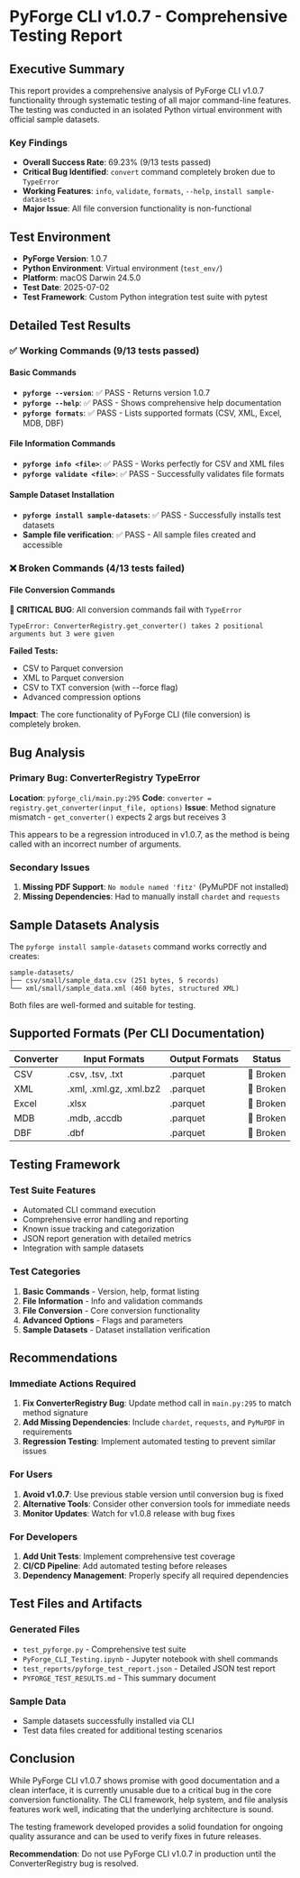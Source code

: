 # PyForge CLI v1.0.7 - Comprehensive Testing Report

## Executive Summary

This report provides a comprehensive analysis of PyForge CLI v1.0.7 functionality through systematic testing of all major command-line features. The testing was conducted in an isolated Python virtual environment with official sample datasets.

### Key Findings

- **Overall Success Rate**: 69.23% (9/13 tests passed)
- **Critical Bug Identified**: `convert` command completely broken due to `TypeError`
- **Working Features**: `info`, `validate`, `formats`, `--help`, `install sample-datasets`
- **Major Issue**: All file conversion functionality is non-functional

## Test Environment

- **PyForge Version**: 1.0.7
- **Python Environment**: Virtual environment (`test_env/`)
- **Platform**: macOS Darwin 24.5.0
- **Test Date**: 2025-07-02
- **Test Framework**: Custom Python integration test suite with pytest

## Detailed Test Results

### ✅ Working Commands (9/13 tests passed)

#### Basic Commands
- **`pyforge --version`**: ✅ PASS - Returns version 1.0.7
- **`pyforge --help`**: ✅ PASS - Shows comprehensive help documentation
- **`pyforge formats`**: ✅ PASS - Lists supported formats (CSV, XML, Excel, MDB, DBF)

#### File Information Commands
- **`pyforge info <file>`**: ✅ PASS - Works perfectly for CSV and XML files
- **`pyforge validate <file>`**: ✅ PASS - Successfully validates file formats

#### Sample Dataset Installation
- **`pyforge install sample-datasets`**: ✅ PASS - Successfully installs test datasets
- **Sample file verification**: ✅ PASS - All sample files created and accessible

### ❌ Broken Commands (4/13 tests failed)

#### File Conversion Commands
**🚨 CRITICAL BUG**: All conversion commands fail with `TypeError`

```
TypeError: ConverterRegistry.get_converter() takes 2 positional arguments but 3 were given
```

**Failed Tests:**
- CSV to Parquet conversion
- XML to Parquet conversion  
- CSV to TXT conversion (with --force flag)
- Advanced compression options

**Impact**: The core functionality of PyForge CLI (file conversion) is completely broken.

## Bug Analysis

### Primary Bug: ConverterRegistry TypeError

**Location**: `pyforge_cli/main.py:295`
**Code**: `converter = registry.get_converter(input_file, options)`
**Issue**: Method signature mismatch - `get_converter()` expects 2 args but receives 3

This appears to be a regression introduced in v1.0.7, as the method is being called with an incorrect number of arguments.

### Secondary Issues

1. **Missing PDF Support**: `No module named 'fitz'` (PyMuPDF not installed)
2. **Missing Dependencies**: Had to manually install `chardet` and `requests`

## Sample Datasets Analysis

The `pyforge install sample-datasets` command works correctly and creates:

```
sample-datasets/
├── csv/small/sample_data.csv (251 bytes, 5 records)
└── xml/small/sample_data.xml (460 bytes, structured XML)
```

Both files are well-formed and suitable for testing.

## Supported Formats (Per CLI Documentation)

| Converter | Input Formats | Output Formats | Status |
|-----------|---------------|----------------|---------|
| CSV | .csv, .tsv, .txt | .parquet | 🚫 Broken |
| XML | .xml, .xml.gz, .xml.bz2 | .parquet | 🚫 Broken |
| Excel | .xlsx | .parquet | 🚫 Broken |
| MDB | .mdb, .accdb | .parquet | 🚫 Broken |
| DBF | .dbf | .parquet | 🚫 Broken |

## Testing Framework

### Test Suite Features
- Automated CLI command execution
- Comprehensive error handling and reporting
- Known issue tracking and categorization
- JSON report generation with detailed metrics
- Integration with sample datasets

### Test Categories
1. **Basic Commands** - Version, help, format listing
2. **File Information** - Info and validation commands
3. **File Conversion** - Core conversion functionality
4. **Advanced Options** - Flags and parameters
5. **Sample Datasets** - Dataset installation verification

## Recommendations

### Immediate Actions Required
1. **Fix ConverterRegistry Bug**: Update method call in `main.py:295` to match method signature
2. **Add Missing Dependencies**: Include `chardet`, `requests`, and `PyMuPDF` in requirements
3. **Regression Testing**: Implement automated testing to prevent similar issues

### For Users
1. **Avoid v1.0.7**: Use previous stable version until conversion bug is fixed
2. **Alternative Tools**: Consider other conversion tools for immediate needs
3. **Monitor Updates**: Watch for v1.0.8 release with bug fixes

### For Developers
1. **Add Unit Tests**: Implement comprehensive test coverage
2. **CI/CD Pipeline**: Add automated testing before releases
3. **Dependency Management**: Properly specify all required dependencies

## Test Files and Artifacts

### Generated Files
- `test_pyforge.py` - Comprehensive test suite
- `PyForge_CLI_Testing.ipynb` - Jupyter notebook with shell commands
- `test_reports/pyforge_test_report.json` - Detailed JSON test report
- `PYFORGE_TEST_RESULTS.md` - This summary document

### Sample Data
- Sample datasets successfully installed via CLI
- Test data files created for additional testing scenarios

## Conclusion

While PyForge CLI v1.0.7 shows promise with good documentation and a clean interface, it is currently unusable due to a critical bug in the core conversion functionality. The CLI framework, help system, and file analysis features work well, indicating that the underlying architecture is sound.

The testing framework developed provides a solid foundation for ongoing quality assurance and can be used to verify fixes in future releases.

**Recommendation**: Do not use PyForge CLI v1.0.7 in production until the ConverterRegistry bug is resolved.